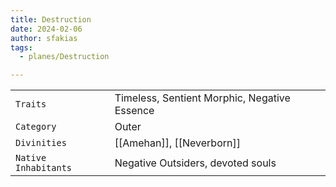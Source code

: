 ```yaml
---
title: Destruction
date: 2024-02-06
author: sfakias
tags:
  - planes/Destruction

---
```

| | |
| --- | --- |
| `Traits` | Timeless, Sentient Morphic, Negative Essence |
| `Category` | Outer |
| `Divinities` | [[Amehan]], [[Neverborn]] |
| `Native Inhabitants` | Negative Outsiders, devoted souls |